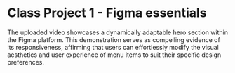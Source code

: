 # Class Project 1 - Figma essentials

The uploaded video showcases a dynamically adaptable hero section within the Figma platform. This demonstration serves as compelling evidence of its responsiveness, affirming that users can effortlessly modify the visual aesthetics and user experience of menu items to suit their specific design preferences.
